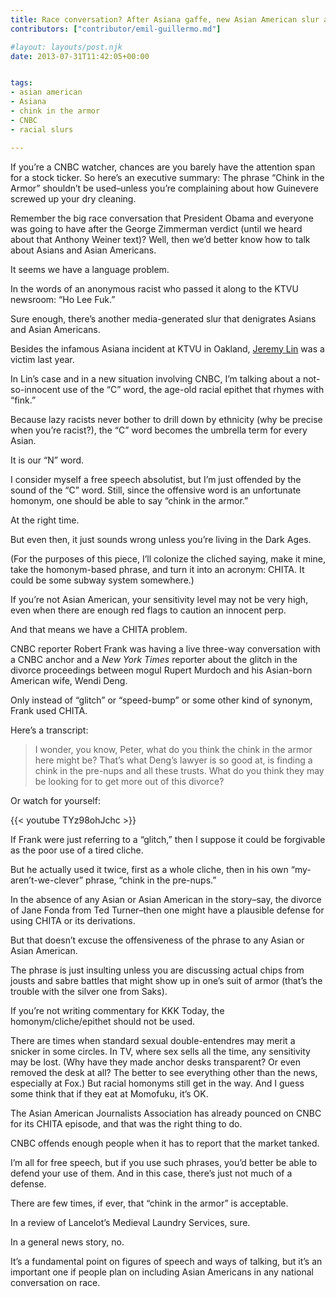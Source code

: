```yaml
---
title: Race conversation? After Asiana gaffe, new Asian American slur at CNBC–a CHITA problem
contributors: ["contributor/emil-guillermo.md"]

#layout: layouts/post.njk
date: 2013-07-31T11:42:05+00:00


tags:
- asian american
- Asiana
- chink in the armor
- CNBC
- racial slurs

---
```


If you’re a CNBC watcher, chances are you barely have the attention span for a stock ticker. So here’s an executive summary: The phrase “Chink in the Armor” shouldn’t be used–unless you’re complaining about how Guinevere screwed up your dry cleaning.

Remember the big race conversation that President Obama and everyone was going to have after the George Zimmerman verdict (until we heard about that Anthony Weiner text)? Well, then we’d better know how to talk about Asians and Asian Americans.

It seems we have a language problem.

In the words of an anonymous racist who passed it along to the KTVU newsroom: “Ho Lee Fuk.”

Sure enough, there’s another media-generated slur that denigrates Asians and Asian Americans.

Besides the infamous Asiana incident at KTVU in Oakland, [Jeremy Lin](/blog/linsanity-is-no-reason-to-bring-out-the-c-word/) was a victim last year.

In Lin’s case and in a new situation involving CNBC, I’m talking about a not-so-innocent use of the “C” word, the age-old racial epithet that rhymes with “fink.”

Because lazy racists never bother to drill down by ethnicity (why be precise when you’re racist?), the “C” word becomes the umbrella term for every Asian.

It is our “N” word.

I consider myself a free speech absolutist, but I’m just offended by the sound of the “C” word.  Still, since the offensive word is an unfortunate homonym, one should be able to say “chink in the armor.”

At the right time.

But even then, it just sounds wrong unless you’re living in the Dark Ages.

(For the purposes of this piece, I’ll colonize the cliched saying, make it mine, take the homonym-based phrase, and turn it into an acronym: CHITA. It could be some subway system somewhere.)

If you’re not Asian American, your sensitivity level may not be very high, even when there are enough red flags to caution an innocent perp.

And that means we have a CHITA problem.

CNBC reporter Robert Frank was having a live three-way conversation with a CNBC anchor and a _New York Times_ reporter about the glitch in the divorce proceedings between mogul Rupert Murdoch and his Asian-born American wife, Wendi Deng.

Only instead of “glitch” or “speed-bump” or some other kind of synonym, Frank used CHITA.

Here’s a transcript:

> I wonder, you know, Peter, what do you think the chink in the armor here might
> be? That’s what Deng’s lawyer is so good at, is finding a chink in the
> pre-nups and all these trusts. What do you think they may be looking for to get
> more out of this divorce?

Or watch for yourself:

{{< youtube TYz98ohJchc >}}

If Frank were just referring to a “glitch,” then I suppose it could be forgivable as the poor use of a tired cliche.

But he actually used it twice, first as a whole cliche, then in his own “my-aren’t-we-clever” phrase, “chink in the pre-nups.”

In the absence of any Asian or Asian American in the story–say, the divorce of Jane Fonda from Ted Turner–then one might have a plausible defense for using CHITA or its derivations.

But that doesn’t excuse the offensiveness of the phrase to any Asian or Asian American.

The phrase is just insulting unless you are discussing actual chips from jousts and sabre battles that might show up in one’s suit of armor (that’s the trouble with the silver one from Saks).

If you’re not writing commentary for KKK Today, the homonym/cliche/epithet should not be used.

There are times when standard sexual double-entendres may merit a snicker in some circles. In TV, where sex sells all the time, any sensitivity may be lost. (Why have they made anchor desks transparent? Or even removed the desk at all? The better to see everything other than the news, especially at Fox.) But racial homonyms still get in the way. And I guess some think that if they eat at Momofuku, it’s OK.

The Asian American Journalists Association has already pounced on CNBC for its CHITA episode, and that was the right thing to do.

CNBC offends enough people when it has to report that the market tanked.

I’m all for free speech, but if you use such phrases, you’d better be able to defend your use of them. And in this case, there’s just not much of a defense.

There are few times, if ever, that “chink in the armor” is acceptable.

In a review of Lancelot’s Medieval Laundry Services, sure.

In a general news story, no.

It’s a fundamental point on figures of speech and ways of talking, but it’s an important one if people plan on including Asian Americans in any national conversation on race.
